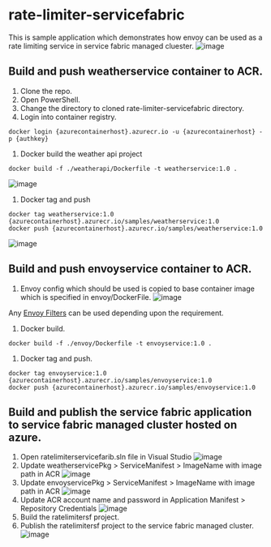 # rate-limiter-servicefabric
This is sample application which demonstrates how envoy can be used as a rate limiting service in service fabric managed cluester.
![image](https://user-images.githubusercontent.com/113981567/192590071-5a01ec66-95bb-450e-be87-ea960c3209d7.png)

## Build and push weatherservice container to ACR.

1. Clone the repo.
1. Open PowerShell.
1. Change the directory to cloned rate-limiter-servicefabric directory.
1. Login into container registry.
```
docker login {azurecontainerhost}.azurecr.io -u {azurecontainerhost} -p {authkey}
```
1. Docker build the weather api project
```
docker build -f ./weatherapi/Dockerfile -t weatherservice:1.0 .
```
![image](https://user-images.githubusercontent.com/113981567/192615867-a8b87ce3-9179-44ba-a1da-bd0dfbe92d7b.png)

1. Docker tag and push

```
docker tag weatherservice:1.0 {azurecontainerhost}.azurecr.io/samples/weatherservice:1.0
docker push {azurecontainerhost}.azurecr.io/samples/weatherservice:1.0
```
![image](https://user-images.githubusercontent.com/113981567/192616440-d09ab4cf-f61f-498e-902c-2d1d6e2b944e.png)

## Build and push envoyservice container to ACR.

1. Envoy config which should be used is copied to base container image which is specified in envoy/DockerFile.
![image](https://user-images.githubusercontent.com/113981567/192617452-b41d5b58-2d7e-48f1-8891-0fbd9c37e0bc.png)

 Any [Envoy Filters](https://www.envoyproxy.io/docs/envoy/latest/configuration/http/http_filters/http_filters) can be used depending upon the requirement.
 
 1. Docker build.
 ```
 docker build -f ./envoy/Dockerfile -t envoyservice:1.0 .
 ```
 
 1. Docker tag and push.
 ```
 docker tag envoyservice:1.0 {azurecontainerhost}.azurecr.io/samples/envoyservice:1.0
docker push {azurecontainerhost}.azurecr.io/samples/envoyservice:1.0

 ```
 
 ## Build and publish the service fabric application to service fabric managed cluster hosted on azure.
 
 1. Open ratelimiterservicefarib.sln file in Visual Studio
 ![image](https://user-images.githubusercontent.com/113981567/192621113-5ec12822-e665-4f51-ad38-312f32563321.png)
1. Update weatherservicePkg > ServiceManifest > ImageName with image path in ACR
![image](https://user-images.githubusercontent.com/113981567/192621675-71c886b8-f907-4a46-937d-ddb02de35f35.png)
1. Update envoyservicePkg > ServiceManifest > ImageName with image path in ACR
![image](https://user-images.githubusercontent.com/113981567/192621952-54297311-638d-4128-b25d-93a2b3a3eeb6.png)
1. Update ACR account name and password in Application Manifest > Repository Credentials
![image](https://user-images.githubusercontent.com/113981567/192622607-257e12aa-f6ef-4525-bc23-b991e3152160.png)
1. Build the ratelimitersf project.
1. Publish the ratelimitersf project to the service fabric managed cluster.
![image](https://user-images.githubusercontent.com/113981567/192624042-4343eb4e-0f7f-421f-8777-768c775f9d69.png)



 
